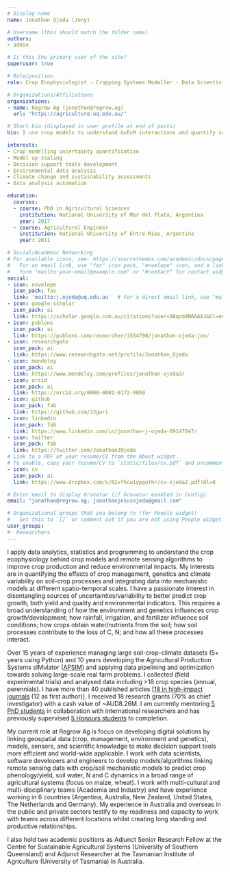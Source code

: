 ```yaml
---
# Display name
name: Jonathan Ojeda (Jony)

# Username (this should match the folder name)
authors:
- admin

# Is this the primary user of the site?
superuser: true

# Role/position
role: Crop Ecophysiologist - Cropping Systems Modeller - Data Scientist

# Organizations/Affiliations
organizations:
- name: Regrow Ag (jonathan@regrow.ag)
  url: "https://agriculture.uq.edu.au/"

# Short bio (displayed in user profile at end of posts)
bio: I use crop models to understand GxExM interactions and quantify sources of uncertainties in agricultural predictions.

interests:
- Crop modelling uncertainty quantification
- Model up-scaling
- Decision support tools development
- Environmental data analysis
- Climate change and sustainability assessments
- Data analysis automation

education:
  courses:
  - course: PhD in Agricultural Sciences
    institution: National University of Mar del Plata, Argentina
    year: 2017
  - course: Agricultural Engineer
    institution: National University of Entre Ríos, Argentina
    year: 2011

# Social/Academic Networking
# For available icons, see: https://sourcethemes.com/academic/docs/page-builder/#icons
#   For an email link, use "fas" icon pack, "envelope" icon, and a link in the
#   form "mailto:your-email@example.com" or "#contact" for contact widget.
social:
- icon: envelope
  icon_pack: fas
  link: 'mailto:j.ojeda@uq.edu.au'  # For a direct email link, use "mailto:test@example.org".
- icon: google-scholar
  icon_pack: ai
  link: https://scholar.google.com.au/citations?user=5Bqcm9MAAAAJ&hl=en
- icon: publons
  icon_pack: ai
  link: https://publons.com/researcher/1554798/jonathan-ojeda-jon/
- icon: researchgate
  icon_pack: ai
  link: https://www.researchgate.net/profile/Jonathan_Ojeda
- icon: mendeley
  icon_pack: ai
  link: https://www.mendeley.com/profiles/jonathan-ojeda3/
- icon: orcid
  icon_pack: ai
  link: https://orcid.org/0000-0002-9172-0059
- icon: github
  icon_pack: fab
  link: https://github.com/JJguri
- icon: linkedin
  icon_pack: fab
  link: https://www.linkedin.com/in/jonathan-j-ojeda-09147047/
- icon: twitter
  icon_pack: fab
  link: https://twitter.com/JonathanJOjeda
# Link to a PDF of your resume/CV from the About widget.
# To enable, copy your resume/CV to `static/files/cv.pdf` and uncomment the lines below.
- icon: cv
  icon_pack: ai
  link: https://www.dropbox.com/s/02vfhcw1ypguthr/cv-ojeda2.pdf?dl=0

# Enter email to display Gravatar (if Gravatar enabled in Config)
email: "jonathan@regrow.ag; jonathanjesusojeda@gmail.com"

# Organizational groups that you belong to (for People widget)
#   Set this to `[]` or comment out if you are not using People widget.
user_groups:
#- Researchers
---
```


I apply data analytics, statistics and programming to understand the crop ecophysiology behind crop models and remote 
sensing algorithms to improve crop production and reduce environmental impacts. My interests are in quantifying the 
effects of crop management, genetics and climate variability on soil-crop processes and integrating data into mechanistic 
models at different spatio-temporal scales. I have a passionate interest in disentangling sources of uncertainties/variability 
to better predict crop growth, both yield and quality and environmental indicators. This requires a broad understanding of 
how the environment and genetics influences crop growth/development; how rainfall, irrigation, and fertilizer influence 
soil conditions; how crops obtain water/nutrients from the soil; how soil processes contribute to the loss of C, N; and 
how all these processes interact.

Over 15 years of experience managing large soil-crop-climate datasets (5+ years using Python) and 10 years developing the Agricultural 
Production Systems sIMulator ([APSIM](https://www.apsim.info/)) and applying data pipelining and optimization towards solving large-scale 
real farm problems. 
I collected (field experimental trials) and analysed data including >18 crop species (annual, perennials). I have more 
than 40 published articles
[[18 in high-impact journals](/publication) (12 as first author)]. I received 18 research grants 
(70% as chief investigator) with a cash value of ~AUD8.26M. I am currently mentoring [5 PhD students](/phd) in 
collaboration with international researchers and has previously supervised [5 Honours students](/#honours) to completion.

My current role at Regrow Ag is focus on developing digital solutions by linking geospatial data (crop, management, environment and genetics), 
models, sensors, and scientific knowledge to make decision support tools more efficient and world-wide applicable. I work with data scientists, 
software developers and engineers to develop models/algorithms linking remote sensing data with crop/soil mechanistic models to predict crop phenology/yield, 
soil water, N and C dynamics in a broad range of agricultural systems (focus on maize, wheat). I work with multi-cultural and multi-disciplinary teams 
(Academia and Industry) and have experience working in 6 countries 
(Argentina, Australia, New Zealand, United States, The Netherlands and Germany). My experience in Australia and overseas in 
the public and private sectors testify to my readiness and capacity to work with teams across different locations whilst creating 
long standing and productive relationships.

I also hold two academic positions as Adjunct Senior Research Fellow at the Centre for Sustainable Agricultural Systems
(University of Southern Queensland) and Adjunct Researcher at the Tasmanian Institute of Agriculture (University of Tasmania) in Australia.
